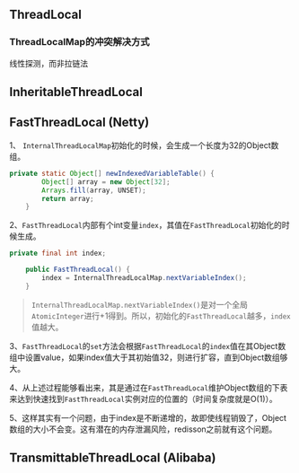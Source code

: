 ## ThreadLocal


### ThreadLocalMap的冲突解决方式
线性探测，而非拉链法

## InheritableThreadLocal



## FastThreadLocal (Netty)
1、 `InternalThreadLocalMap`初始化的时候，会生成一个长度为32的Object数组。
```java
private static Object[] newIndexedVariableTable() {
        Object[] array = new Object[32];
        Arrays.fill(array, UNSET);
        return array;
    }
```

2、`FastThreadLocal`内部有个int变量`index`，其值在`FastThreadLocal`初始化的时候生成。
```java
private final int index;

    public FastThreadLocal() {
        index = InternalThreadLocalMap.nextVariableIndex();
    }
```
> `InternalThreadLocalMap.nextVariableIndex()`是对一个全局`AtomicInteger`进行+1得到。所以，初始化的`FastThreadLocal`越多，`index`值越大。

3、`FastThreadLocal`的`set`方法会根据`FastThreadLocal`的`index`值在其Object数组中设置value，如果index值大于其初始值32，则进行扩容，直到Object数组够大。

4、从上述过程能够看出来，其是通过在`FastThreadLocal`维护Object数组的下表来达到快速找到`FastThreadLocal`实例对应的位置的（时间复杂度就是O(1)）。

5、这样其实有一个问题，由于index是不断递增的，故即使线程销毁了，Object数组的大小不会变。这有潜在的内存泄漏风险，redisson之前就有这个问题。



## TransmittableThreadLocal (Alibaba)
